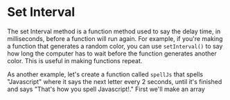 # Set Interval
The set Interval method is a function method used to say the delay time, in milliseconds,  before a function will run again. For example, if you're making a function that generates a random color, you can use `setInterval()` to say how long the computer has to wait before the function generates another color. This is useful in making functions repeat.

As another example, let's create a function called `spellJs` that spells "Javascript" where it says the next letter every 2 seconds, until it's finished and says "That's how you spell Javascript!." First we'll make an array




